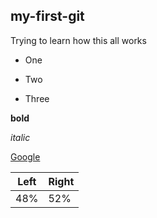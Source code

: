my-first-git
-----------------

Trying to learn how this all works

* One 

* Two

* Three

**bold** 

*italic*

[Google](http://www.google.com)

Left | Right
-----|------
48% | 52%


